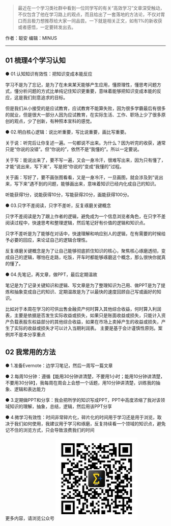 > 最近在一个学习类社群中看到一位同学写的有关“高效学习”文章深受触动，不仅包含了他在学习路上的观点，而且给出了一套落地的方法论，不仅对胃口而且极力想推荐给大家一同品尝。一下就是相关正文，如有1%的新收获或者感悟，一定要转发出去。

作者：聪安
编辑：MINUS

---

## 01  梳理4个学习认知

● 01.认知知识有效性：把知识变成本能反应

学习不是为了忘记，是为了在未来某天能够产生应用，懂原理性，懂思考问题方式，懂分析问题的方式比单纯记住知识更重要，意味着能够把知识变成本能的反应，这是我们刻意追求的目标。

但是我们从小接受的是应试教育，应试教育不能算失败，因为很多学霸最后有很多的就业，但是很大一部分人因为应试教育，在实际生活、工作、职场上少了很多原创的观点，少了创新，有种照本宣科的感觉。

● 02.明白核心逻辑：说比听重要，写比说重要，画比写重要。

关于说：听完后让你复述一遍。一句都说不出来。为什么？因为听完的收获，通常只是“你说的没错”。但“你说的”，依然不是“我懂的”。所以一定要说。

关于写：能说出来了，要不写一遍，又会一身冷汗，很难写出来，因为只有懂了，才能“说出来，写下来”，写是把“你说的”变成“我懂的”过程。

关于画：写好了，要不画张图看看，又是一身冷汗，一旦画图，就会涉及到“说出来，写下来”遇不到的问题，能够画出来，意味着知识已经内化成自己的知识。

听能获得1分，说能获得10分，写能获得20分，画能获得100分。

● 03.只字不差阅读，只字不差听，反复琢磨关键概念

只字不差阅读是为了跟上作者的逻辑，避免成为一个信息浏览者角色，在只字不差阅读过程中，快速思考和整理逻辑，然后笔记好有价值的逻辑和知识点。

只字不差听是为了能够在对话中，快速理解和响应别人的逻辑，在有需要的时候给予必要的回应，来论证自己的逻辑合理性。

反复琢磨关键概念是为了让自己能够彻底抓住知识的核心，聚焦核心琢磨透彻，变成自己的逻辑，哪怕在走路，吃饭，开车时都能够琢磨这个概念，那么很快你就真的懂了。

● 04.先笔记，再文章，做PPT，最后定期温故

笔记是为了记录关键知识和逻辑、写文章是为了整理知识为己用、做PPT是为了提炼和抽象变成自己的知识、定期温故是为了以最快的速度回顾自己写或画好的知识。

比如对于本周在学习的可供出售金融资产何时算入其他综合收益，何时算入利润表，主要是依据是否发生实际收益或损失，如果只是账面收益或损失，只能计入资产负载表股东权益部分的其他综合收益，如果在市场上卖掉产生的收益或损失，产生了实际的收益或损失才可以计入当期利润表。 主要是基于会计谨慎性原则。案例并不是本分享重点


## 02  我常用的方法

● 1.准备Evernote：边学习笔记，然后一周写一篇文章

● 2.每周10分钟：遵循【能用30分钟讲清楚，不要用1小时；能用10分钟讲清楚，不要用30分钟】，我每周在周会上会想一个话题，用10分钟讲清楚，训练我的抽象、逻辑和表达能力

● 3.定期做PPT和分享：我会把所学的知识写成PPT，PPT中高度浓缩了我对该领域知识的理解，抽象，总结，逻辑，然后用该PPT分享

● 4.微学习有效性：时间非常碎片化，碎片化的时间用于学习还是用于浏览，取决于我们如何使用，我建议用于学习和琢磨，反复持续看一个领域的知识点，避免记不住的浏览方式，只会导致浪费我们的时间


更多内容，请浏览公众号
![](https://github.com/rovesoul/My-Article/blob/master/%E5%85%AC%E4%BC%97%E5%8F%B7%E4%BA%8C%E7%BB%B4%E7%A0%81.jpg)

